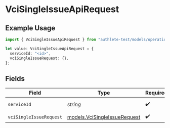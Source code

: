 # VciSingleIssueApiRequest

## Example Usage

```typescript
import { VciSingleIssueApiRequest } from "authlete-test/models/operations";

let value: VciSingleIssueApiRequest = {
  serviceId: "<id>",
  vciSingleIssueRequest: {},
};
```

## Fields

| Field                                                                 | Type                                                                  | Required                                                              | Description                                                           |
| --------------------------------------------------------------------- | --------------------------------------------------------------------- | --------------------------------------------------------------------- | --------------------------------------------------------------------- |
| `serviceId`                                                           | *string*                                                              | :heavy_check_mark:                                                    | A service ID.                                                         |
| `vciSingleIssueRequest`                                               | [models.VciSingleIssueRequest](../../models/vcisingleissuerequest.md) | :heavy_check_mark:                                                    | N/A                                                                   |